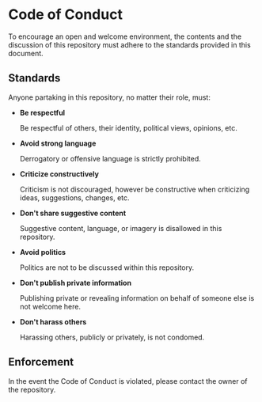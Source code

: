 # Code of Conduct
To encourage an open and welcome environment, the contents and the discussion of this repository must adhere to the standards provided in this document.

## Standards
Anyone partaking in this repository, no matter their role, must:

- **Be respectful**

  Be respectful of others, their identity, political views, opinions, etc.

- **Avoid strong language**

  Derrogatory or offensive language is strictly prohibited.

- **Criticize constructively**

  Criticism is not discouraged, however be constructive when criticizing ideas, suggestions, changes, etc.

- **Don't share suggestive content**

  Suggestive content, language, or imagery is disallowed in this repository.

- **Avoid politics**
  
  Politics are not to be discussed within this repository.

- **Don't publish private information**

  Publishing private or revealing information on behalf of someone else is not welcome here.

- **Don't harass others**
  
  Harassing others, publicly or privately, is not condomed.

## Enforcement
In the event the Code of Conduct is violated, please contact the owner of the repository.